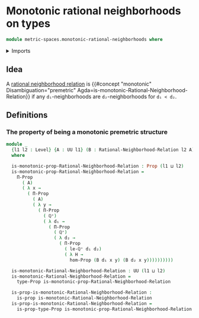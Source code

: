 # Monotonic rational neighborhoods on types

```agda
module metric-spaces.monotonic-rational-neighborhoods where
```

<details><summary>Imports</summary>

```agda
open import elementary-number-theory.positive-rational-numbers

open import foundation.propositions
open import foundation.universe-levels

open import metric-spaces.rational-neighborhoods
```

</details>

## Idea

A [rational neighborhood relation](metric-spaces.rational-neighborhoods.md) is
{{#concept "monotonic" Disambiguation="premetric" Agda=is-monotonic-Rational-Neighborhood-Relation}}
if any `d₁`-neighborhoods are `d₂`-neighborhoods for `d₁ < d₂`.

## Definitions

### The property of being a monotonic premetric structure

```agda
module _
  {l1 l2 : Level} {A : UU l1} (B : Rational-Neighborhood-Relation l2 A)
  where

  is-monotonic-prop-Rational-Neighborhood-Relation : Prop (l1 ⊔ l2)
  is-monotonic-prop-Rational-Neighborhood-Relation =
    Π-Prop
      ( A)
      ( λ x →
        ( Π-Prop
          ( A)
          ( λ y →
            ( Π-Prop
              ( ℚ⁺)
              ( λ d₁ →
                ( Π-Prop
                  ( ℚ⁺)
                  ( λ d₂ →
                    ( Π-Prop
                      ( le-ℚ⁺ d₁ d₂)
                      ( λ H →
                        hom-Prop (B d₁ x y) (B d₂ x y))))))))))

  is-monotonic-Rational-Neighborhood-Relation : UU (l1 ⊔ l2)
  is-monotonic-Rational-Neighborhood-Relation =
    type-Prop is-monotonic-prop-Rational-Neighborhood-Relation

  is-prop-is-monotonic-Rational-Neighborhood-Relation :
    is-prop is-monotonic-Rational-Neighborhood-Relation
  is-prop-is-monotonic-Rational-Neighborhood-Relation =
    is-prop-type-Prop is-monotonic-prop-Rational-Neighborhood-Relation
```
